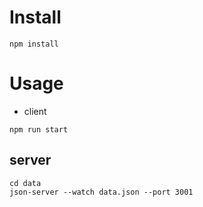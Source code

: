 # Install
```
npm install
```

# Usage
- client
```
npm run start
```
## server
```
cd data
json-server --watch data.json --port 3001
```
